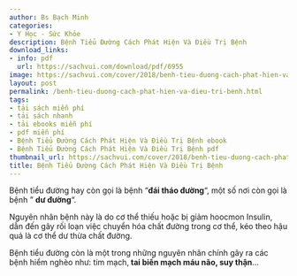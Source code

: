 ```yaml
---
author: Bs Bạch Minh
categories:
- Y Học - Sức Khỏe
description: Bệnh Tiểu Đường Cách Phát Hiện Và Điều Trị Bệnh
download_links:
- info: pdf
  url: https://sachvui.com/download/pdf/6955
image: https://sachvui.com/cover/2018/benh-tieu-duong-cach-phat-hien-va-dieu-tri-benh.jpg
layout: post
permalink: /benh-tieu-duong-cach-phat-hien-va-dieu-tri-benh.html
tags:
- tải sách miễn phí
- tải sách nhanh
- tải ebooks miễn phí
- pdf miễn phí
- Bệnh Tiểu Đường Cách Phát Hiện Và Điều Trị Bệnh ebook
- Bệnh Tiểu Đường Cách Phát Hiện Và Điều Trị Bệnh pdf
thumbnail_url: https://sachvui.com/cover/2018/benh-tieu-duong-cach-phat-hien-va-dieu-tri-benh.jpg
title: Bệnh Tiểu Đường Cách Phát Hiện Và Điều Trị Bệnh
---
```


 <div class="item-desc text-justify"> <p>Bệnh tiểu đường hay còn gọi là bệnh “<strong>đái tháo đường</strong>“, một số nơi còn gọi là bệnh ” <strong>dư đường</strong>“. </p><p>Nguyên nhân bệnh này là do cơ thể thiếu hoặc bị giảm hoocmon Insulin, dẫn đến gây rối loạn việc chuyển hóa chất đường trong cơ thể, kéo theo hậu quả là cơ thể dư thừa chất đường.</p><p>Bệnh tiểu đường còn là một trong những nguyên nhân chính gây ra các bệnh hiểm nghèo như: tim mạch,<strong> tai biến mạch máu não, suy thận</strong>…</p> </div>
